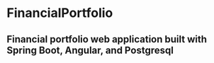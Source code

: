 # FinancialPortfolio

## Financial portfolio web application built with Spring Boot, Angular, and Postgresql
